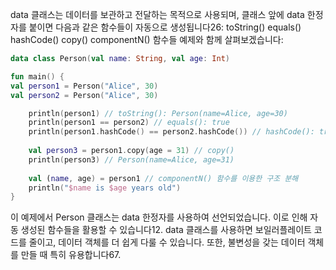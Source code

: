 data 클래스는 데이터를 보관하고 전달하는 목적으로 사용되며, 클래스 앞에 data 한정자를 붙이면 다음과 같은 함수들이 자동으로 생성됩니다26:
toString()
equals()
hashCode()
copy()
componentN() 함수들
예제와 함께 살펴보겠습니다:
```kotlin
data class Person(val name: String, val age: Int)

fun main() {
val person1 = Person("Alice", 30)
val person2 = Person("Alice", 30)

    println(person1) // toString(): Person(name=Alice, age=30)
    println(person1 == person2) // equals(): true
    println(person1.hashCode() == person2.hashCode()) // hashCode(): true
    
    val person3 = person1.copy(age = 31) // copy()
    println(person3) // Person(name=Alice, age=31)
    
    val (name, age) = person1 // componentN() 함수를 이용한 구조 분해
    println("$name is $age years old")
}
```
이 예제에서 Person 클래스는 data 한정자를 사용하여 선언되었습니다. 이로 인해 자동 생성된 함수들을 활용할 수 있습니다12.
data 클래스를 사용하면 보일러플레이트 코드를 줄이고, 데이터 객체를 더 쉽게 다룰 수 있습니다. 또한, 불변성을 갖는 데이터 객체를 만들 때 특히 유용합니다67.